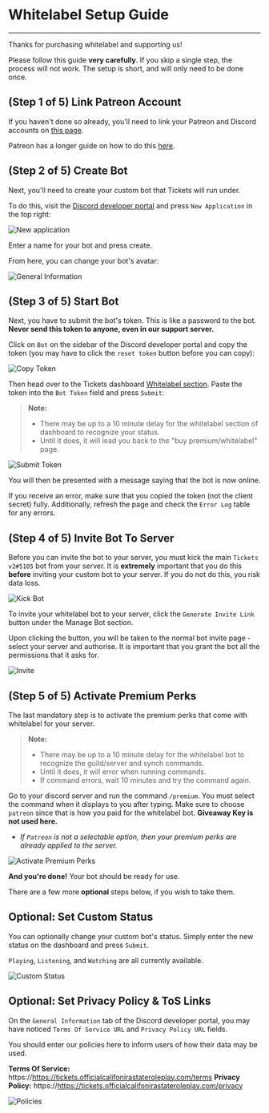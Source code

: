 # Whitelabel Setup Guide
***

Thanks for purchasing whitelabel and supporting us!

Please follow this guide **very carefully**. If you skip a single step, the process will not work. The setup is short, and will only need to be done once.


## (Step 1 of 5) Link Patreon Account 
If you haven't done so already, you'll need to link your Patreon and Discord accounts on [this page](https://www.patreon.com/settings/apps).

Patreon has a longer guide on how to do this [here](https://support.patreon.com/hc/en-us/articles/212052266-Get-my-Discord-role).


## (Step 2 of 5) Create Bot
Next, you'll need to create your custom bot that Tickets will run under.

To do this, visit the [Discord developer portal](https://discord.com/developers/applications) and press `New Application` in the top right:

![New application](/img/whitelabel/new_application.webp)

Enter a name for your bot and press create.

From here, you can change your bot's avatar:

![General Information](/img/whitelabel/general_information.webp)


## (Step 3 of 5) Start Bot
Next, you have to submit the bot's token. This is like a password to the bot. **Never send this token to anyone, even in our support server.**

Click on `Bot` on the sidebar of the Discord developer portal and copy the token (you may have to click the `reset token` button before you can copy):

![Copy Token](/img/whitelabel/copy_token.webp)

Then head over to the Tickets dashboard [Whitelabel section](https://dashboard.csrperlc.com/whitelabel). Paste the token into the `Bot Token` field and press `Submit`:

> **Note:**
> - There may be up to a 10 minute delay for the whitelabel section of dashboard to recognize your status.
> - Until it does, it will lead you back to the "buy premium/whitelabel" page.

![Submit Token](/img/whitelabel/submit_token.webp)

You will then be presented with a message saying that the bot is now online.

If you receive an error, make sure that you copied the token (not the client secret) fully. Additionally, refresh the page and check the `Error Log` table for any errors.


## (Step 4 of 5) Invite Bot To Server
Before you can invite the bot to your server, you must kick the main `Tickets v2#5105` bot from your server. It is **extremely** important that you do this **before** inviting your custom bot to your server. If you do not do this, you risk data loss.

![Kick Bot](/img/whitelabel/kick_bot.webp)

To invite your whitelabel bot to your server, click the `Generate Invite Link` button under the Manage Bot section.

Upon clicking the button, you will be taken to the normal bot invite page - select your server and authorise. It is important that you grant the bot all the permissions that it asks for.

![Invite](/img/whitelabel/invite.webp)


## (Step 5 of 5) Activate Premium Perks
The last mandatory step is to activate the premium perks that come with whitelabel for your server.

> **Note:**
> - There may be up to a 10 minute delay for the whitelabel bot to recognize the guild/server and synch commands.
> - Until it does, it will error when running commands.
> - If command errors, wait 10 minutes and try the command again.

Go to your discord server and run the command `/premium`. You must select the command when it displays to you after typing. Make sure to choose `patreon` since that is how you paid for the whitelabel bot. **Giveaway Key is not used here.**

- *If `Patreon` is not a selectable option, then your premium perks are already applied to the server.*

![Activate Premium Perks](/img/whitelabel/activate_premium.webp)

**And you're done!** Your bot should be ready for use. 

There are a few more **optional** steps below, if you wish to take them.


## Optional: Set Custom Status
You can optionally change your custom bot's status. Simply enter the new status on the dashboard and press `Submit`.

`Playing`, `Listening`, and `Watching` are all currently available. 

![Custom Status](/img/whitelabel/custom_status.webp)


## Optional: Set Privacy Policy & ToS Links
On the `General Information` tab of the Discord developer portal, you may have noticed `Terms Of Service URL` and `Privacy Policy URL` fields.

You should enter our policies here to inform users of how their data may be used.

**Terms Of Service:** https://https://tickets.officialcalifonirastateroleplay.com/terms 
**Privacy Policy:** https://https://tickets.officialcalifonirastateroleplay.com/privacy

![Policies](/img/whitelabel/policies.webp)
